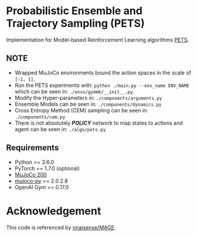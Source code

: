 Probabilistic Ensemble and Trajectory Sampling (PETS)
============================

Implementation for Model-based Reinforcement Learning algorithms [PETS](https://proceedings.neurips.cc/paper/2018/file/3de568f8597b94bda53149c7d7f5958c-Paper.pdf).

## NOTE
* Wrapped MuJoCo environments bound the action spaces in the scale of `[-1, 1]`.
* Run the PETS experiments with: `python ./main.py --env_name ENV_NAME` which can be seen in: `./envs/gymmb/__init__.py`.
* Modify the Hyper-parameters in: `./components/arguments.py`
* Ensemble Models can be seen in: `./components/dynamics.py`
* Cross Entropy Method (CEM) sampling can be seen in: `./components/cem.py`
* There is not absolutely ***POLICY*** network to map states to actions and agent can be seen in: `./algo/pets.py`

## Requirements
* Python >= 3.6.0
* PyTorch == 1.7.0 (optional)
* [MuJoCo 200](https://roboti.us/)
* [mujoco-py](https://github.com/openai/mujoco-py) == 2.0.2.8
* OpenAI Gym == 0.17.0

# Acknowledgement
This code is referenced by [nnaisense/MAGE](https://github.com/nnaisense/MAGE). <br>
